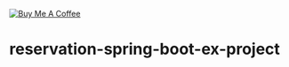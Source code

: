 <a href="https://www.buymeacoffee.com/hientech" target="_blank"><img src="https://img.shields.io/badge/-buy_me_a%C2%A0coffee-gray?logo=buy-me-a-coffee" alt="Buy Me A Coffee"></a>
  <br>
# reservation-spring-boot-ex-project
